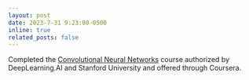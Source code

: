 ```yaml
---
layout: post
date: 2023-7-31 9:23:00-0500
inline: true
related_posts: false
---
```


Completed the [Convolutional Neural Networks](https://www.coursera.org/account/accomplishments/certificate/GR6QGJJS2CSV) course authorized by DeepLearning.AI and Stanford University and offered through Coursera.